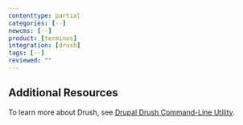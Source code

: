 ```yaml
---
contenttype: partial
categories: [--]
newcms: [--]
product: [terminus]
integration: [drush]
tags: [--]
reviewed: ""
---
```


## Additional Resources

To learn more about Drush, see [Drupal Drush Command-Line Utility](/guides/drush).
